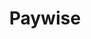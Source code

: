 ---
title: Paywise
link: http://paywise.co
logo: /assets/i/logos/paywise.jpg
tags: ["Cash Payment Processer"]
categories: local
currency: TTD
---